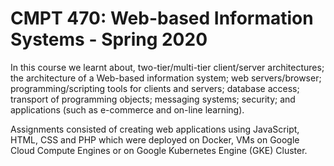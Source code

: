 # CMPT 470: Web-based Information Systems - Spring 2020

<p> In this course we learnt about, two-tier/multi-tier client/server architectures; the architecture of a Web-based information system; web servers/browser; programming/scripting tools for clients and servers; database access; transport of programming objects; messaging systems; security; and applications (such as e-commerce and on-line learning). </p>
<p> Assignments consisted of creating web applications using JavaScript, HTML, CSS and PHP which were deployed on Docker, VMs on Google Cloud Compute Engines or on Google Kubernetes Engine (GKE) Cluster. </p>
